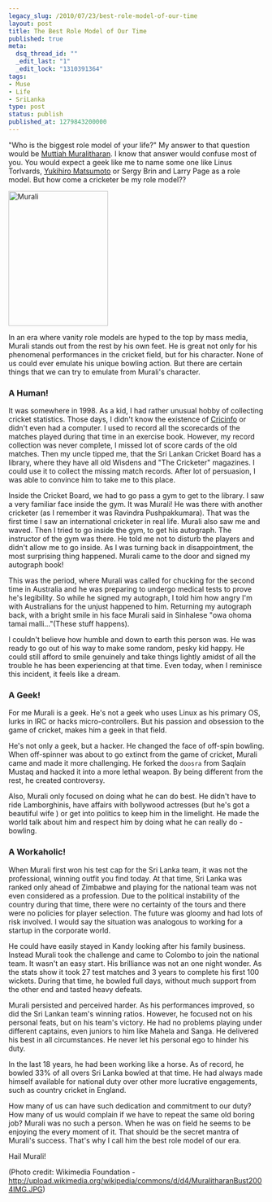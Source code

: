 ```yaml
---
legacy_slug: /2010/07/23/best-role-model-of-our-time
layout: post
title: The Best Role Model of Our Time
published: true
meta:
  dsq_thread_id: ""
  _edit_last: "1"
  _edit_lock: "1310391364"
tags:
- Muse
- Life
- SriLanka
type: post
status: publish
published_at: 1279843200000
---
```

"Who is the biggest role model of your life?" My answer to that question would be <a href="http://en.wikipedia.org/wiki/Muttiah_Muralitharan" target="_blank">Muttiah Muralitharan</a>. I know that answer would confuse most of you. You would expect a geek like me to name some one like Linus Torlvards, <a href="http://en.wikipedia.org/wiki/Yukihiro_Matsumoto" target="_blank">Yukihiro  Matsumoto</a> or Sergy Brin and Larry Page as a role model. But how come a cricketer be my role model??

<img src="http://upload.wikimedia.org/wikipedia/commons/d/d4/MuralitharanBust2004IMG.JPG" alt="Murali" width="196" height="265" />

In an era where vanity role models are hyped to the top by mass media, Murali stands out from the rest by his own feet. He is great not only for his phenomenal performances in the cricket field, but for his character. None of us could ever emulate his unique bowling action. But there are certain things that we can try to emulate from Murali's character.

<h3>A Human!</h3>

It was somewhere in 1998. As a kid, I had rather unusual hobby of collecting cricket statistics. Those days, I didn't know the existence of  <a href="http://cricinfo.com">Cricinfo</a> or didn't even had a computer. I used to record all the scorecards of the matches played during that time in an exercise book. However, my record collection was never complete, I missed lot of score cards of the old matches. Then my uncle tipped me, that the Sri Lankan Cricket Board has a library, where they have all old Wisdens and "The Cricketer" magazines. I could use it to collect the missing match records. After lot of persuasion, I was able to convince him to take me to this place.

Inside the Cricket Board, we had to go pass a gym to get to the library. I saw a very familiar face inside the gym. It was Murali! He was there with another cricketer (as I remember it was Ravindra Pushpakkumara). That was the first time I saw an international cricketer in real life. Murali also saw me and waved. Then I tried to go inside the gym, to get his autograph. The instructor of the gym was there. He told me not to disturb the players and didn't allow me to go inside. As I was turning back in disappointment, the most surprising thing happened. Murali came to the door and signed my autograph book!

This was the period, where Murali was called for chucking for the second time in Australia and he was preparing to undergo medical tests to prove he's legibility. So while he signed my autograph, I told him how angry I'm with Australians for the unjust happened to him. Returning my autograph back, with a bright smile in his face Murali said in Sinhalese "owa ohoma tamai malli..."(These stuff happens).

I couldn't believe how humble and down to earth this person was. He was ready to go out of his way to make some random, pesky kid happy. He could still afford to smile genuinely and take things lightly amidst of all the trouble he has been experiencing at that time. Even today, when I reminisce this incident, it feels like a dream.

<h3>A Geek!</h3>

For me Murali is a geek. He's not a geek who uses Linux as his primary OS, lurks in IRC or hacks micro-controllers. But his passion and obsession to the game of cricket, makes him a geek in that field.

He's not only a geek, but a hacker. He changed the face of off-spin bowling. When off-spinner was about to go extinct from the game of cricket, Murali came and made it more challenging. He forked the `doosra` from Saqlain Mustaq and hacked it into a more lethal weapon. By being different from the rest, he created controversy.

Also, Murali only focused on doing what he can do best. He didn't have to ride Lamborghinis, have affairs with bollywood actresses (but he's got a beautiful wife ) or get into politics to keep him in the limelight. He made the world talk about him and respect him by doing what he can really do - bowling.

<h3>A Workaholic!</h3>

When Murali first won his test cap for the Sri Lanka team, it was not the professional, winning outfit you find today. At that time, Sri Lanka was ranked only ahead of Zimbabwe and playing for the national team was not even considered as a profession. Due to the political instability of the country during that time, there were no certainty of the tours and there were no policies for player selection. The future was gloomy and had lots of risk involved. I would say the situation was analogous to working for a startup in the corporate world.

He could have easily stayed in Kandy looking after his family business. Instead Murali took the challenge and came to Colombo to join the national team. It wasn't an easy start. His brilliance was not an one night wonder. As the stats show it took 27 test matches and 3 years to complete his first 100 wickets. During that time, he bowled full days, without much support from the other end and tasted heavy defeats.

Murali persisted and perceived harder. As his performances improved, so did the Sri Lankan team's winning ratios. However, he focused not on his personal feats, but on his team's victory. He had no problems playing under different captains, even juniors to him like Mahela and Sanga. He delivered his best in all circumstances. He never let his personal ego to hinder his duty.

In the last 18 years, he had been working like a horse. As of record, he bowled 33% of all overs Sri Lanka bowled at that time. He had always made himself available for national duty over other more lucrative engagements, such as country cricket in England.

How many of us can have such dedication and commitment to our duty? How many of us would complain if we have to repeat the same old boring job? Murali was no such a person. When he was on field he seems to be enjoying the every moment of it. That should be the secret mantra of Murali's success. That's why I call him the best role model of our era.

Hail Murali!

(Photo credit: Wikimedia Foundation - http://upload.wikimedia.org/wikipedia/commons/d/d4/MuralitharanBust2004IMG.JPG)

